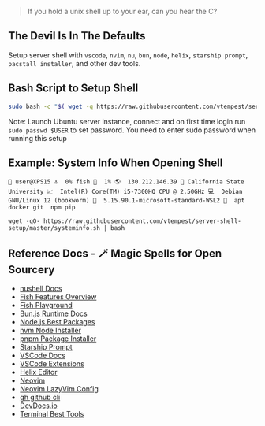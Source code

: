 
> If you hold a unix shell up to your ear, can you hear the C?

## The Devil Is In The Defaults

Setup server shell with `vscode`, `nvim`, `nu`, `bun`, `node`, `helix`, `starship prompt`, `pacstall installer`,  and other dev tools. 

## Bash Script to Setup Shell 

```bash
sudo bash -c "$( wget -q https://raw.githubusercontent.com/vtempest/server-shell-setup/refs/heads/master/install-shell.sh -O -)"
```

Note: Launch Ubuntu server instance, connect and on first time login run `sudo passwd $USER` to set password. You need to enter sudo password when running this setup

## Example: System Info When Opening Shell

    👤 user@XPS15 🔝  0% fish 📁  1% 🌎  130.212.146.39 👮 California State University 📈  Intel(R) Core(TM) i5-7300HQ CPU @ 2.50GHz 💻  Debian GNU/Linux 12 (bookworm) 🔧  5.15.90.1-microsoft-standard-WSL2 🚀  apt docker git  npm pip

`wget -qO- https://raw.githubusercontent.com/vtempest/server-shell-setup/master/systeminfo.sh | bash`


## Reference Docs - 🪄 Magic Spells for Open Sourcery 

- [nushell Docs](https://www.nushell.sh/book/)
- [Fish Features Overview](https://medium.com/the-glitcher/fish-shell-3ec1a6cc6128)
- [Fish Playground](https://rootnroll.com/d/fish-shell/)
- [Bun.js Runtime Docs](https://bun.sh/docs)
- [Node.js Best Packages](https://github.com/sindresorhus/awesome-nodejs)
- [nvm Node Installer](https://github.com/nvm-sh/nvm)
- [pnpm Package Installer](https://pnpm.io/pnpm-cli)
- [Starship Prompt](https://starship.rs/guide/#%F0%9F%9A%80-installation)
- [VSCode Docs](https://code.visualstudio.com/docs)
- [VSCode Extensions](https://marketplace.visualstudio.com/search?target=VSCode&category=All%20categories&sortBy=Installs)
- [Helix Editor](https://docs.helix-editor.com)
- [Neovim](https://github.com/neovim/neovim)
- [Neovim LazyVim Config](https://www.lazyvim.org/keymaps)
- [gh github cli](https://cli.github.com/manual/gh) 
- [DevDocs.io](https://devdocs.io/)
- [Terminal Best Tools](https://github.com/k4m4/terminals-are-sexy)



